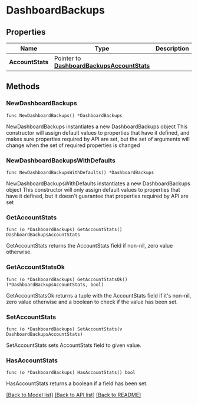 # DashboardBackups

## Properties

Name | Type | Description | Notes
------------ | ------------- | ------------- | -------------
**AccountStats** | Pointer to [**DashboardBackupsAccountStats**](dashboard_backups_accountStats.md) |  | [optional] 

## Methods

### NewDashboardBackups

`func NewDashboardBackups() *DashboardBackups`

NewDashboardBackups instantiates a new DashboardBackups object
This constructor will assign default values to properties that have it defined,
and makes sure properties required by API are set, but the set of arguments
will change when the set of required properties is changed

### NewDashboardBackupsWithDefaults

`func NewDashboardBackupsWithDefaults() *DashboardBackups`

NewDashboardBackupsWithDefaults instantiates a new DashboardBackups object
This constructor will only assign default values to properties that have it defined,
but it doesn't guarantee that properties required by API are set

### GetAccountStats

`func (o *DashboardBackups) GetAccountStats() DashboardBackupsAccountStats`

GetAccountStats returns the AccountStats field if non-nil, zero value otherwise.

### GetAccountStatsOk

`func (o *DashboardBackups) GetAccountStatsOk() (*DashboardBackupsAccountStats, bool)`

GetAccountStatsOk returns a tuple with the AccountStats field if it's non-nil, zero value otherwise
and a boolean to check if the value has been set.

### SetAccountStats

`func (o *DashboardBackups) SetAccountStats(v DashboardBackupsAccountStats)`

SetAccountStats sets AccountStats field to given value.

### HasAccountStats

`func (o *DashboardBackups) HasAccountStats() bool`

HasAccountStats returns a boolean if a field has been set.


[[Back to Model list]](../README.md#documentation-for-models) [[Back to API list]](../README.md#documentation-for-api-endpoints) [[Back to README]](../README.md)


